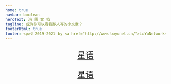 ```yaml
---
home: true
navbar: boolean
heroText: 洛 圄 文 档
tagline: 或许你可以看看鄙人写的小文章？
footerHtml: true
footer: <p>© 2019-2021 by <a href="http://www.loyunet.cn/">LoYuNetwork</a> . All rights reserved.<br><a href="https://icp.gov.moe/?keyword=20210412" target="_blank">萌ICP备20210412号</a></p>
---
```

<p style="color:grey;font-size:25px;" align="center"><a href="./xineyc/">星语</a></p>
<p style="color:grey;font-size:25px;" align="center"><a href="./operators/">星语</a></p>